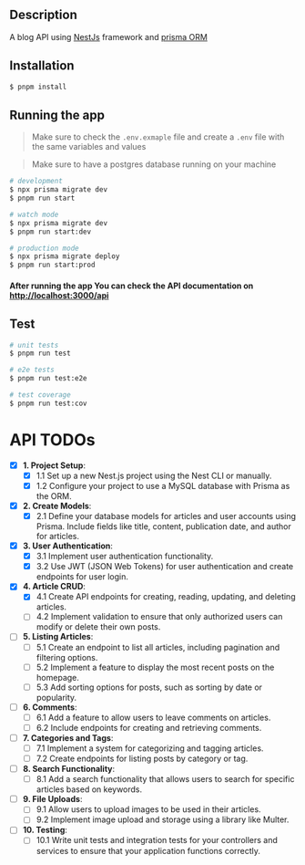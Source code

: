 ## Description

A blog API using [NestJs](https://github.com/nestjs/nest) framework and [prisma ORM](https://github.com/prisma/prisma)  

## Installation

```bash
$ pnpm install
```

## Running the app

> Make sure to check the `.env.exmaple` file and create a `.env` file with the same variables and values

> Make sure to have a postgres database running on your machine

```bash
# development
$ npx prisma migrate dev
$ pnpm run start

# watch mode
$ npx prisma migrate dev
$ pnpm run start:dev

# production mode
$ npx prisma migrate deploy
$ pnpm run start:prod
```

#### After running the app You can check the API documentation on [http://localhost:3000/api](http://localhost:3000/api)

## Test

```bash
# unit tests
$ pnpm run test

# e2e tests
$ pnpm run test:e2e

# test coverage
$ pnpm run test:cov
```

# API TODOs

* [x] **1. Project Setup**:
   * [x] 1.1 Set up a new Nest.js project using the Nest CLI or manually.
   * [x] 1.2 Configure your project to use a MySQL database with Prisma as the ORM.

* [x] **2. Create Models**:
   * [x] 2.1 Define your database models for articles and user accounts using Prisma. Include fields like title, content, publication date, and author for articles.

* [x] **3. User Authentication**:
   * [x] 3.1 Implement user authentication functionality.
   * [x] 3.2 Use JWT (JSON Web Tokens) for user authentication and create endpoints for user login.

* [x] **4. Article CRUD**:
   * [x] 4.1 Create API endpoints for creating, reading, updating, and deleting articles.
   * [ ] 4.2 Implement validation to ensure that only authorized users can modify or delete their own posts.

* [ ] **5. Listing Articles**:
   * [ ] 5.1 Create an endpoint to list all articles, including pagination and filtering options.
   * [ ] 5.2 Implement a feature to display the most recent posts on the homepage.
   * [ ] 5.3 Add sorting options for posts, such as sorting by date or popularity.

* [ ] **6. Comments**:
   * [ ] 6.1 Add a feature to allow users to leave comments on articles.
   * [ ] 6.2 Include endpoints for creating and retrieving comments.

* [ ] **7. Categories and Tags**:
   * [ ] 7.1 Implement a system for categorizing and tagging articles.
   * [ ] 7.2 Create endpoints for listing posts by category or tag.

* [ ] **8. Search Functionality**:
   * [ ] 8.1 Add a search functionality that allows users to search for specific articles based on keywords.

* [ ] **9. File Uploads**:
    * [ ] 9.1 Allow users to upload images to be used in their articles.
    * [ ] 9.2 Implement image upload and storage using a library like Multer.

* [ ] **10. Testing**:
    * [ ] 10.1 Write unit tests and integration tests for your controllers and services to ensure that your application functions correctly.